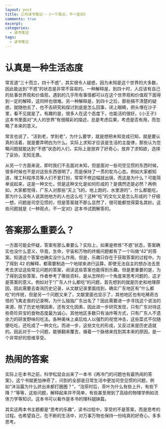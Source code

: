 ```yaml
---
layout: post
title: 三月读书笔记--《一个观点，不一定对》
comments: true
excerpt: 
categories:
  - 读书笔记
tags:
  - 读书笔记
---
```



# 认真是一种生活态度

常言道“三十而立，四十不惑”，其实很令人疑惑，因为未知是这个世界的大多数，因此能达到“不惑”的状态是非常不容易的。一种解释是，到四十时，人应该有自己的处事世界观和价值观，遇到的几乎所有事情都可以在这个世界观和价值观下面得到一定的解释，这同样也很难。另一种解释是，到四十之后，那些搞不清楚的疑惑，就随他去了，也不去研究和探讨到底是怎么回事，闭上眼睛，把头埋在沙子里，看不见就是了。有趣的是，很多人在这个态度下，也能活的很好。《小王子》这本书里面对”大人的世界”有很精彩的描述，总是考虑后果，考虑是否有用，而忽略了本来的意义。

常言也说了，“活到老，学到老”，为什么要学，就是想把未知变成已知，就是要认真的活着，就是要弄明白为什么。实际上求知才应该是生活的主旋律，那些认为忽略问题就能达到“不惑”状态的人们，实际上是放弃了好奇心，放弃了求知欲，选择了妥协，无知无畏。

从另一个方面来说，即时我们不去面对未知，但是面对一些司空见惯的东西时候，很多时候也不是对这些东西很明了，而是保持了一贯的鸵鸟心态。例如大家都知道，理工科程序员等人们不爱打扮，常常不修边幅就出镜，而这是为什么？可能简单说起来，这是一种文化，但是这种文化是如何形成的？是偶然还是必然？再例如，大家都觉得，广东人对那些“天上飞的，地上跑的，水里游的”，什么都能吃，那为什么没有人说其他地方的人也这么吃？这种“吃”的文化又是怎么形成的？仔细一想，问题是司空见惯的，但是答案就不那么显然了，很可能都觉得莫名其妙。这些问题就是《一种观点，不一定对》这本书试图解答的。


# 答案那么重要么？

一方面可能会怀疑，答案有那么重要么？实际上，如果是修炼“不惑”状态，答案确实也没什么意义，毕竟，生命，宇宙和万物的终极问题都有了一个叫做“42”的答案。知道这个答案也确实没什么作用。但是，乐趣只存在于获取答案的过程中。为了得到 42 的解释，都需要制造一个地球来进行运算。即使无法自主的想办法去思考去求证这些常见问题的答案，阅读这些答案也能得到乐趣。但是更重要的是，为了得到这些答案，作者参考了哪些资料，是从怎样的一个角度来思考问题的，这才是答案的意义。例如对于“广东人什么都吃“的问题，首先想到的就是历史和地理原因，因此需要去查询历史记录，从文献记录里面找到，确实广东地区有”什么都吃“的传统，但是另一个问题又来了，文献里面也显示了，其他地区也有吃稀奇古怪的飞禽走兽的记录啊，为什么独独广东出名了？因此需要进一步寻找这个说法的来源，除了历史地理因素，还有文化因素，因此进一步研究发现，只有广东对待这些奇珍异宝的食物态度最为诚心，其他地区多数只有油炸等方式，只有广东人不遗余力的研发野味的吃法。各种美味上桌后给人以强烈的视觉冲击，这些菜式不仅随便吃吃，还吃成了一种文化。而进一步，这些文化的形成，又反过来是历史造就的。因此对于一个问题，能够翻来覆去，循着一个脉络来找到其本来的原因，是一个非常好的思维享受。


# 热闹的答案

实际上在本书之前，科学松鼠会出来了一本书《再冷门的问题也有最热闹的答案》，这个书就更加神奇了，问到的全部是日常生活中更加司空见惯的问题，例如“沐浴露为什么挤出来都打圈圈？”，“泡茶时后，茶叶为什么有些上升，有些下降？”等等，这些问题，解释起来并不简单，有些甚至用到了高级的物理学例如流体力学等知识。这本书可以看作是本书的理科姐妹篇。

其实这两本书主题都是“思考的乐趣”，读书过程中，享受的不是答案，而是思考的过程。也希望自己，在不断的生活中，对万事万物也保持一份纯真的好奇心，多多思考。
